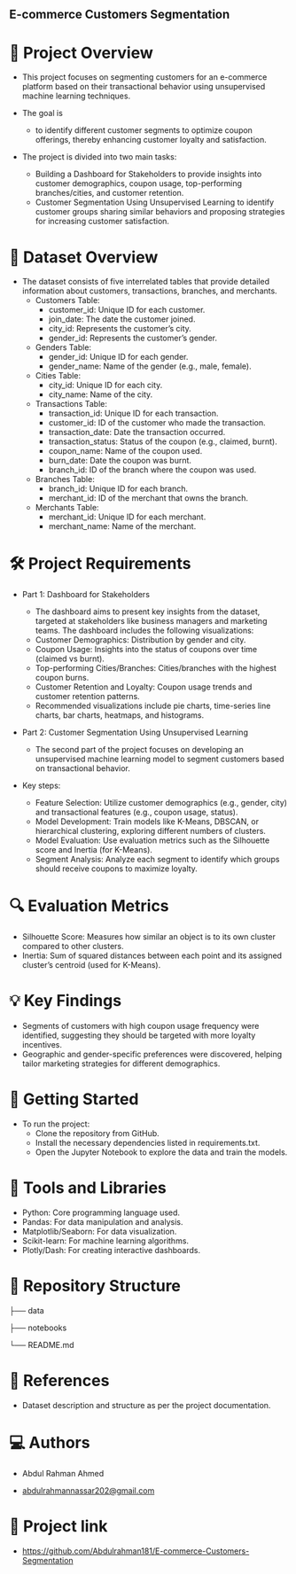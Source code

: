## E-commerce Customers Segmentation

# 🎯 Project Overview
  - This project focuses on segmenting customers for an e-commerce platform based on their transactional behavior using unsupervised machine learning techniques.
  -  The goal is 
     - to identify different customer segments to optimize coupon offerings, thereby enhancing customer loyalty and satisfaction.
     
  - The project is divided into two main tasks:
    - Building a Dashboard for Stakeholders to provide insights into customer demographics, coupon usage, top-performing branches/cities, and customer retention.
    - Customer Segmentation Using Unsupervised Learning to identify customer groups sharing similar behaviors and proposing strategies for increasing customer satisfaction.
  
# 📁 Dataset Overview
   - The dataset consists of five interrelated tables that provide detailed information about customers, transactions, branches, and merchants.
     - Customers Table:
       - customer_id: Unique ID for each customer.
       - join_date: The date the customer joined.
       - city_id: Represents the customer’s city.
       - gender_id: Represents the customer’s gender.
     - Genders Table:
       - gender_id: Unique ID for each gender.
       - gender_name: Name of the gender (e.g., male, female).
     - Cities Table:
       - city_id: Unique ID for each city.
       - city_name: Name of the city.
     - Transactions Table:
       - transaction_id: Unique ID for each transaction.
       - customer_id: ID of the customer who made the transaction.
       - transaction_date: Date the transaction occurred.
       - transaction_status: Status of the coupon (e.g., claimed, burnt).
       - coupon_name: Name of the coupon used.
       - burn_date: Date the coupon was burnt.
       - branch_id: ID of the branch where the coupon was used.
     - Branches Table:
       - branch_id: Unique ID for each branch.
       - merchant_id: ID of the merchant that owns the branch.
     - Merchants Table:
       - merchant_id: Unique ID for each merchant.
       - merchant_name: Name of the merchant.
   
# 🛠️ Project Requirements
  - Part 1: Dashboard for Stakeholders
    - The dashboard aims to present key insights from the dataset, targeted at stakeholders like business managers and marketing teams. The dashboard includes the following 
     visualizations:
    - Customer Demographics: Distribution by gender and city.
    - Coupon Usage: Insights into the status of coupons over time (claimed vs burnt).
    - Top-performing Cities/Branches: Cities/branches with the highest coupon burns.
    - Customer Retention and Loyalty: Coupon usage trends and customer retention patterns.
    - Recommended visualizations include pie charts, time-series line charts, bar charts, heatmaps, and histograms.

- Part 2: Customer Segmentation Using Unsupervised Learning
   - The second part of the project focuses on developing an unsupervised machine learning model to segment customers based on transactional behavior.

- Key steps:
  - Feature Selection: Utilize customer demographics (e.g., gender, city) and transactional features (e.g., coupon usage, status).
  - Model Development: Train models like K-Means, DBSCAN, or hierarchical clustering, exploring different numbers of clusters.
  - Model Evaluation: Use evaluation metrics such as the Silhouette score and Inertia (for K-Means).
  - Segment Analysis: Analyze each segment to identify which groups should receive coupons to maximize loyalty.

# 🔍 Evaluation Metrics
  - Silhouette Score: Measures how similar an object is to its own cluster compared to other clusters.
  - Inertia: Sum of squared distances between each point and its assigned cluster’s centroid (used for K-Means).

# 💡 Key Findings
  - Segments of customers with high coupon usage frequency were identified, suggesting they should be targeted with more loyalty incentives.
  - Geographic and gender-specific preferences were discovered, helping tailor marketing strategies for different demographics.

# 🚀 Getting Started
  - To run the project:
    - Clone the repository from GitHub.
    - Install the necessary dependencies listed in requirements.txt.
    - Open the Jupyter Notebook to explore the data and train the models.

# 🧰 Tools and Libraries
  - Python: Core programming language used.
  - Pandas: For data manipulation and analysis.
  - Matplotlib/Seaborn: For data visualization.
  - Scikit-learn: For machine learning algorithms.
  - Plotly/Dash: For creating interactive dashboards.

# 📁 Repository Structure

├── data                        

├── notebooks                  

└── README.md                    

# 🔗 References
  - Dataset description and structure as per the project documentation.

# 💻 Authors
  - Abdul Rahman Ahmed 

  - abdulrahmannassar202@gmail.com

# 📌 Project link
  - https://github.com/Abdulrahman181/E-commerce-Customers-Segmentation
